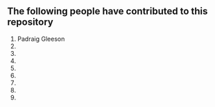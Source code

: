 ## The following people have contributed to this repository

1) Padraig Gleeson
2) 
3)
4) 
5)
6)
7)
8)
9) 
